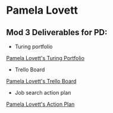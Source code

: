 # Pamela Lovett

## Mod 3 Deliverables for PD:

* Turing portfolio

[Pamela Lovett's Turing Portfolio](https://www.turing.io/alumni/pamela-lovett)

* Trello Board

[Pamela Lovett's Trello Board](https://trello.com/b/xxV70rbj/job-tracker)

* Job search action plan

[Pamela Lovett's Action Plan](https://docs.google.com/document/d/1_Qyvt0aOKVPrJOnekM4g5Mk-yZlAoNsw644s5HGmPy4/edit?usp=sharing)
